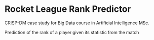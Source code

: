 # Rocket League Rank Predictor

CRISP-DM case study for Big Data course in Artificial Intelligence MSc.

Prediction of the rank of a player given its statistic from the match
